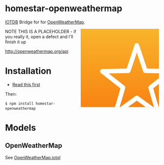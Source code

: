 # homestar-openweathermap
[IOTDB](https://github.com/dpjanes/node-iotdb) Bridge for for [OpenWeatherMap](http://openweathermap.org/).

<img src="https://raw.githubusercontent.com/dpjanes/iotdb-homestar/master/docs/HomeStar.png" align="right" />

NOTE THIS IS A PLACEHOLDER - if you really it, open a defect and I'll finish it up

http://openweathermap.org/api

# Installation

* [Read this first](https://github.com/dpjanes/node-iotdb/blob/master/docs/install.md)

Then:

    $ npm install homestar-openweathermap

# Models
## OpenWeatherMap

See [OpenWeatherMap.iotql](https://github.com/dpjanes/homestar-openweathermap/blob/master/models/OpenWeatherMap.iotql)
